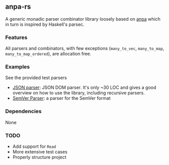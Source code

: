 ## anpa-rs

A generic monadic parser combinator library loosely based on [anpa](https://github.com/habbbe/anpa) which in turn is inspired by Haskell's parsec.

### Features

All parsers and combinators, with few exceptions (`many_to_vec`, `many_to_map`,
`many_to_map_ordered`), are allocation free.

### Examples

See the provided test parsers
- [JSON parser](src/lib/json.rs): JSON DOM parser. It's only ~30 LOC and gives a good
  overview on how to use the library, including recursive parsers.
- [SemVer Parser](src/lib/semver.rs): a parser for the SemVer format

### Dependencies

None

### TODO

- Add support for `Read`
- More extensive test cases
- Properly structure project